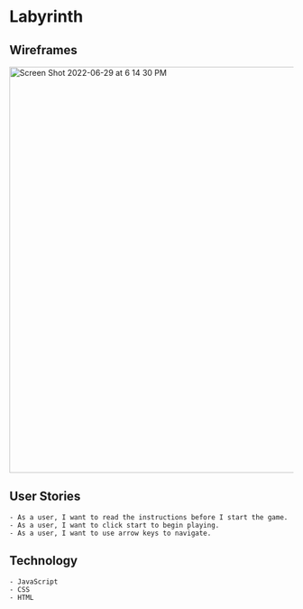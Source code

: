 # Labyrinth

## Wireframes

<img width="719" alt="Screen Shot 2022-06-29 at 6 14 30 PM" src="https://user-images.githubusercontent.com/93559383/177011161-05ff3671-07d1-46a0-9966-11ddd8652e0d.png">

<!-- <img width="271" alt="Screen Shot 2022-07-16 at 6 30 39 PM" src="https://user-images.githubusercontent.com/93559383/179380228-e5de0261-31e3-4d22-b391-4ea1812ccec9.png"> -->

## User Stories
    - As a user, I want to read the instructions before I start the game.
    - As a user, I want to click start to begin playing.
    - As a user, I want to use arrow keys to navigate. 

## Technology 
    - JavaScript
    - CSS
    - HTML

